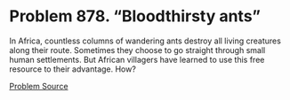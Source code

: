# Problem 878. “Bloodthirsty ants”

In Africa, countless columns of wandering ants destroy all living creatures along their route. Sometimes they choose to go straight through small human settlements. But African villagers have learned to use this free resource to their advantage. How?

[Problem Source](https://www.trizland.ru/tasks/5434/)